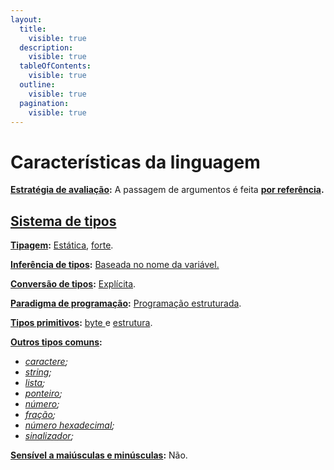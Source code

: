 ```yaml
---
layout:
  title:
    visible: true
  description:
    visible: true
  tableOfContents:
    visible: true
  outline:
    visible: true
  pagination:
    visible: true
---
```


# Características da linguagem

[**Estratégia de avaliação**](https://pt.wikipedia.org/wiki/Estrat%C3%A9gia_de_avalia%C3%A7%C3%A3o)**:** A passagem de argumentos é feita [**por referência**](https://en.wikipedia.org/wiki/Evaluation_strategy#Call_by_reference)**.**

## [Sistema de tipos](https://pt.wikipedia.org/wiki/Sistema_de_tipos)

[**Tipagem**](https://pt.wikipedia.org/wiki/Tipo_de_dado)**:** [Estática](https://en.wikipedia.org/wiki/Type_system#Static_type_checking), [forte](https://en.wikipedia.org/wiki/Strong_and_weak_typing).

[**Inferência de tipos**](https://en.wikipedia.org/wiki/Type_inference)**:** [Baseada no nome da variável.](../declaracao-e-inicializacao-de-variaveis/inferencia-automatica-de-tipos.md)

[**Conversão de tipos**](https://pt.wikipedia.org/wiki/Convers%C3%A3o_de_tipos)**:** [Explícita](https://en.wikipedia.org/wiki/Type_conversion#Explicit_type_conversion).

[**Paradigma de programação**](https://pt.wikipedia.org/wiki/Paradigma_de_programa%C3%A7%C3%A3o)**:** [Programação estruturada](https://pt.wikipedia.org/wiki/Programa%C3%A7%C3%A3o_estruturada).

[**Tipos primitivos**](https://pt.wikipedia.org/wiki/Tipo_de_dado)**:** [byte ](https://pt.wikipedia.org/wiki/Byte)e [estrutura](../estruturas-e-unioes-de-dados.md).

[**Outros tipos comuns**](https://pt.wikipedia.org/wiki/Tipo_de_dado)**:**&#x20;

* [_caractere_](../strings-e-caracteres.md)_;_
* [_string_](../strings-e-caracteres.md)_;_
* [_lista_](../listas-duplamente-vinculadas.md)_;_
* [_ponteiro_](../valores-numericos.md#ponteiros)_;_
* [_número_](../valores-numericos.md#numeros-inteiros)_;_
* [_fração_](../valores-numericos.md#numeros-fracionarios)_;_
* [_número hexadecimal_](../valores-numericos.md#valores-hexadecimais)_;_
* [_sinalizador_](../valores-numericos.md#valores-booleanos)_;_

[**Sensível a maiúsculas e minúsculas**](https://pt.wikipedia.org/wiki/Case-sensitive)**:** Não.



